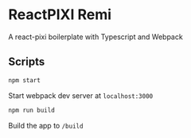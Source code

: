 # ReactPIXI Remi

A react-pixi boilerplate with Typescript and Webpack

## Scripts

```bash
npm start
```

Start webpack dev server at `localhost:3000`

```bash
npm run build
```

Build the app to `/build`
